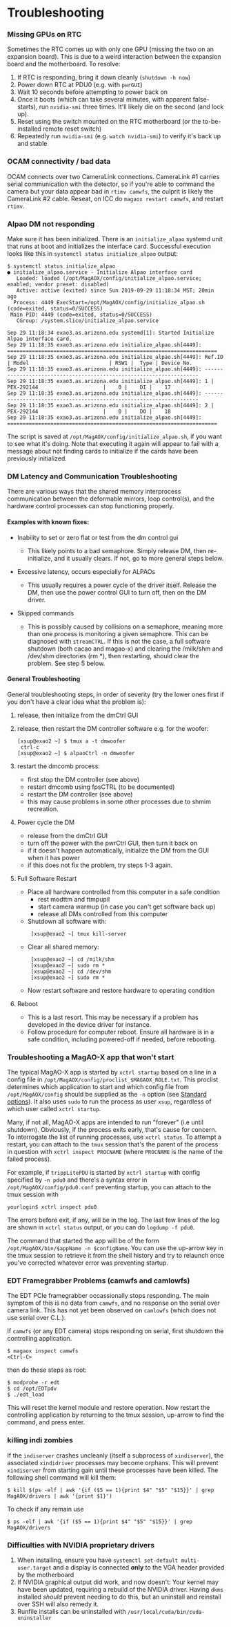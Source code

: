# Troubleshooting

### Missing GPUs on RTC

Sometimes the RTC comes up with only one GPU (missing the two on an expansion board). This is due to a weird interaction between the expansion board and the motherboard. To resolve:

1. If RTC is responding, bring it down cleanly (`shutdown -h now`)
1. Power down RTC at PDU0 (e.g. with `pwrGUI`)
2. Wait 10 seconds before attempting to power back on
3. Once it boots (which can take several minutes, with apparent false-starts), run `nvidia-smi` three times. It'll likely die on the second (and lock up).
4. Reset using the switch mounted on the RTC motherboard (or the to-be-installed remote reset switch)
5. Repeatedly run `nvidia-smi` (e.g. `watch nvidia-smi`) to verify it's back up and stable

### OCAM connectivity / bad data

OCAM connects over two CameraLink connections. CameraLink #1 carries serial communication with the detector, so if you're able to command the camera but your data appear bad in `rtimv camwfs`, the culprit is likely the CameraLink #2 cable. Reseat, on ICC do `magaox restart camwfs`, and restart `rtimv`.

### Alpao DM not responding

Make sure it has been initialized. There is an `initialize_alpao` systemd unit that runs at boot and initializes the interface card. Successful execution looks like this in `systemctl status initialize_alpao` output:

```
$ systemctl status initialize_alpao
● initialize_alpao.service - Initialize Alpao interface card
   Loaded: loaded (/opt/MagAOX/config/initialize_alpao.service; enabled; vendor preset: disabled)
   Active: active (exited) since Sun 2019-09-29 11:18:34 MST; 20min ago
  Process: 4449 ExecStart=/opt/MagAOX/config/initialize_alpao.sh (code=exited, status=0/SUCCESS)
 Main PID: 4449 (code=exited, status=0/SUCCESS)
   CGroup: /system.slice/initialize_alpao.service

Sep 29 11:18:34 exao3.as.arizona.edu systemd[1]: Started Initialize Alpao interface card.
Sep 29 11:18:35 exao3.as.arizona.edu initialize_alpao.sh[4449]: ====================================================================
Sep 29 11:18:35 exao3.as.arizona.edu initialize_alpao.sh[4449]: Ref.ID | Model                          | RSW1 |  Type | Device No.
Sep 29 11:18:35 exao3.as.arizona.edu initialize_alpao.sh[4449]: --------------------------------------------------------------------
Sep 29 11:18:35 exao3.as.arizona.edu initialize_alpao.sh[4449]: 1 | PEX-292144                     |    0 |    DI |    17
Sep 29 11:18:35 exao3.as.arizona.edu initialize_alpao.sh[4449]: --------------------------------------------------------------------
Sep 29 11:18:35 exao3.as.arizona.edu initialize_alpao.sh[4449]: 2 | PEX-292144                     |    0 |    DO |    18
Sep 29 11:18:35 exao3.as.arizona.edu initialize_alpao.sh[4449]: ====================================================================
```

The script is saved at `/opt/MagAOX/config/initialize_alpao.sh`, if you want to see what it's doing. Note that executing it again will appear to fail with a message about not finding cards to initialize if the cards have been previously initialized.

### DM Latency and Communication Troubleshooting

There are various ways that the shared memory interprocess communication between the deformable mirrors, loop control(s), and the hardware control processes can stop functioning properly.

#### Examples with known fixes:

* Inability to set or zero flat or test from the dm control gui

    * This likely points to a bad semaphore.  Simply release DM, then re-initialize, and it usually clears.  If not, go to more general steps below.

    
* Excessive latency, occurs especially for ALPAOs

    * This usually requires a power cycle of the driver itself.  Release the DM, then use the power control GUI to turn off, then on the DM driver.

* Skipped commands

    * This is possibly caused by collisions on a semaphore, meaning more than one process is monitoring a given semaphore.  This can be diagnosed with `streamCTRL`. If this is not the case, a full software shutdown (both cacao and magao-x) and clearing the /milk/shm and /dev/shm directories (rm *), then restarting, should clear the problem. See step 5 below.

#### General Troubleshooting

General troubleshooting steps, in order of severity (try the lower ones first if you don't have a clear idea what the problem is):
1) release, then initialize from the dmCtrl GUI
2) release, then restart the DM controller software
    e.g. for the woofer:
    ```
    [xsup@exao2 ~] $ tmux a -t dmwoofer
     ctrl-c
    [xsup@exao2 ~] $ alpaoCtrl -n dmwoofer
    ```


3) restart the dmcomb process:
    * first stop the DM controller (see above)
    * restart dmcomb using fpsCTRL (to be documented)
    * restart the DM controller (see above)
    * this may cause problems in some other processes due to shmim recreation.

4) Power cycle the DM
    * release from the dmCtrl GUI
    * turn off the power with the pwrCtrl GUI, then turn it back on
    * if it doesn't happen automatically, initialize the DM from the GUI when it has power
    * if this does not fix the problem, try steps 1-3 again.

5) Full Software Restart 
    * Place all hardware controlled from this computer in a safe condition
         * rest modttm and ttmpupil
         * start camera warmup (in case you can't get software back up)
         * release all DMs controlled from this computer
    * Shutdown all software with:
      ```
       [xsup@exao2 ~] tmux kill-server
      ```
    * Clear all shared memory:
      ```
       [xsup@exao2 ~] cd /milk/shm 
       [xsup@exao2 ~] sudo rm *
       [xsup@exao2 ~] cd /dev/shm 
       [xsup@exao2 ~] sudo rm *
      ```
    * Now restart software and restore hardware to operating condition

6) Reboot
    * This is a last resort.  This may be necessary if a problem has developed in the device driver for instance.
    * Follow procedure for computer reboot.  Ensure all hardware is in a safe condition, including powered-off if needed, before rebooting.

    
    
### Troubleshooting a MagAO-X app that won't start

The typical MagAO-X app is started by `xctrl startup` based on a line in a config file in `/opt/MagAOX/config/proclist_$MAGAOX_ROLE.txt`. This proclist determines which application to start and which config file from `/opt/MagAOX/config` should be supplied as the `-n` option (see [Standard options](#standard-options)). It also uses `sudo` to run the process as user `xsup`, regardless of which user called `xctrl startup`.

Many, if not all, MagAO-X apps are intended to run "forever" (i.e until shutdown). Obviously, if the process exits early, that's cause for concern. To interrogate the list of running processes, use `xctrl status`. To attempt a restart, you can attach to the `tmux` session that's the parent of the process in question with `xctrl inspect PROCNAME` (where `PROCNAME` is the name of the failed process).

For example, if `trippLitePDU` is started by `xctrl startup` with config specified by `-n pdu0` and there's a syntax error in `/opt/MagAOX/config/pdu0.conf` preventing startup, you can attach to the tmux session with

```
yourlogin$ xctrl inspect pdu0
```

The errors before exit, if any, will be in the log. The last few lines of the log are shown in `xctrl status` output, or you can do `logdump -f pdu0`.

The command that started the app will be of the form `/opt/MagAOX/bin/$appName -n $configName`. You can use the up-arrow key in the tmux session to retrieve it from the shell history and try to relaunch once you've corrected whatever error was preventing startup.

### EDT Framegrabber Problems (camwfs and camlowfs)

The EDT PCIe framegrabber occassionally stops responding.  The main symptom of this is no data from `camwfs`, and no response on the serial over camera link.  This has not yet been observed on `camlowfs` (which does not use serial over C.L.).

If `camwfs` (or any EDT camera) stops responding on serial, first shutdown the controlling application.

```
$ magaox inspect camwfs
<Ctrl-C>
```

then do these steps as root:

```
$ modprobe -r edt
$ cd /opt/EDTpdv
$ ./edt_load
```

This will reset the kernel module and restore operation.  Now restart the controlling application by returning to the tmux session, up-arrow to find the command, and press enter.

### killing indi zombies

If the `indiserver` crashes uncleanly (itself a subprocess of `xindiserver`), the associated `xindidriver` processes may become orphans.  This will prevent `xindiserver` from starting gain until these processes have been killed.  The following shell command will kill them:
```
$ kill $(ps -elf | awk '{if ($5 == 1){print $4" "$5" "$15}}' | grep MagAOX/drivers | awk '{print $1}')
```
To check if any remain use
```
$ ps -elf | awk '{if ($5 == 1){print $4" "$5" "$15}}' | grep MagAOX/drivers
```

### Difficulties with NVIDIA proprietary drivers

1. When installing, ensure you have `systemctl set-default multi-user.target` and a display is connected **only** to the VGA header provided by the motherboard
2. If NVIDIA graphical output did work, and now doesn't: Your kernel may have been updated, requiring a rebuild of the NVIDIA driver. Having `dkms` installed *should* prevent needing to do this, but an uninstall and reinstall over SSH will also remedy it.
2. Runfile installs can be uninstalled with `/usr/local/cuda/bin/cuda-uninstaller`

